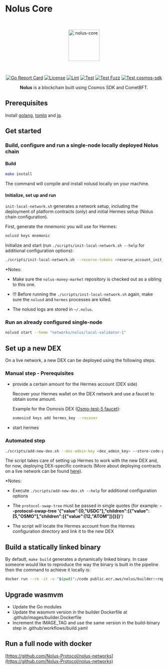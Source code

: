 # Nolus Core
<div align="center">
<br /><p align="center"><img alt="nolus-core" src="docs/nolus-core-logo.svg" width="100"/></p><br />


[![Go Report Card](https://goreportcard.com/badge/github.com/Nolus-Protocol/nolus-core)](https://goreportcard.com/report/github.com/Nolus-Protocol/nolus-core)
[![License](https://img.shields.io/badge/License-Apache_2.0-blue.svg)](https://github.com/Nolus-Protocol/nolus-core/blob/main/LICENSE)
[![Lint](https://github.com/Nolus-Protocol/nolus-core/actions/workflows/lint.yaml/badge.svg?branch=main)](https://github.com/Nolus-Protocol/nolus-core/actions/workflows/lint.yaml)
[![Test](https://github.com/Nolus-Protocol/nolus-core/actions/workflows/test.yaml/badge.svg?branch=main)](https://github.com/Nolus-Protocol/nolus-core/actions/workflows/test.yaml)
[![Test Fuzz](https://github.com/Nolus-Protocol/nolus-core/actions/workflows/test-fuzz.yaml/badge.svg?branch=main)](https://github.com/Nolus-Protocol/nolus-core/actions/workflows/test-fuzz.yaml)
[![Test cosmos-sdk](https://github.com/Nolus-Protocol/nolus-core/actions/workflows/test-cosmos.yaml/badge.svg?branch=main)](https://github.com/Nolus-Protocol/nolus-core/actions/workflows/test-cosmos.yaml)

**Nolus** is a blockchain built using Cosmos SDK and CometBFT.
</div>

## Prerequisites

Install [golang](https://golang.org/), [tomlq](https://tomlq.readthedocs.io/en/latest/installation.html) and [jq](https://stedolan.github.io/jq/).

## Get started

### Build, configure and run a single-node locally deployed Nolus chain

#### Build

  ```sh
  make install
  ```

The command will compile and install nolusd locally on your machine.

#### Initialize, set up and run

`init-local-network.sh` generates a network setup, including the deployment of platform contracts (only) and initial Hermes setup (Nolus chain configuration).

First, generate the mnemonic you will use for Hermes:

```sh
nolusd keys mnemonic
```

Initialize and start (run `./scripts/init-local-network.sh --help` for additional configuration options):

```sh
./scripts/init-local-network.sh --reserve-tokens <reserve_account_init_tokens> --hermes-mnemonic <the_mnemonic_generated_by_the_previous_steps> --dex-admin-mnemonic <mnemonic_phrase> --store-code-privileged-account-mnemonic <mnemonic_phrase>
```

*Notes:

* Make sure the `nolus-money-market` repository is checked out as a sibling to this one.

* !!! Before running the `./scripts/init-local-network.sh` again, make sure the `nolusd` and `hermes` processes are killed.

* The nolusd logs are stored in `~/.nolus`.

### Run an already configured single-node

```sh
nolusd start --home "networks/nolus/local-validator-1"
```

## Set up a new DEX

On a live network, a new DEX can be deployed using the following steps.

### Manual step - Prerequisites

* provide a certain amount for the Hermes account (DEX side)

    Recover your Hermes wallet on the DEX network and use a faucet to obtain some amount.

    Example for the Osmosis DEX ([Osmo-test-5 faucet](https://faucet.osmotest5.osmosis.zone/)):

    ```sh
    osmosisd keys add hermes_key --recover
    ```

* start hermes

### Аutomated step

```sh
./scripts/add-new-dex.sh --dex-admin-key <dex_admin_key> --store-code-privileged-user-key <store_code_privileged_user_key> --wasm-artifacts-path <wasm_artifacts_dir_path> --dex-name <dex_name> --dex-chain-id <new_dex_chain_id> --dex-ip-addr-rpc-host <new_dex_ip_addr_rpc_host_part> --dex-ip-addr-grpc-host <new_dex_ip_addr_grpc_host_part> --dex-account-prefix <new_dex_account_prefix> --dex-price-denom <new_dex_price_denom> --dex-trusting-period-secs <new_dex_trusting_period_in_seconds>  --dex-if-interchain-security <if_interchain_security_true/false> --protocol-currency <new_protocol_currency> --protocol-swap-tree <new_protocol_swap_tree>
```

The script takes care of setting up Hermes to work with the new DEX and, for now, deploying DEX-specific contracts (More about deploying contracts on a live network can be found [here](https://github.com/nolus-protocol/nolus-money-market)).

*Notes:

* Execute `./scripts/add-new-dex.sh --help` for additional configuration options

* The `protocol-swap-tree` must be passed in single quotes (for example: **--protocol-swap-tree '{"value":[0,"USDC"],"children":[{"value":[5,"OSMO"],"children":[{"value":[12,"ATOM"]}]}]}'**)

* The script will locate the Hermes account from the Hermes configuration directory and link it to the new DEX

## Build a statically linked binary

By default, `make build` generates a dynamically linked binary. In case someone would like to reproduce the way the binary is built in the pipeline then the command to achieve it locally is:

```sh
docker run --rm -it -v "$(pwd)":/code public.ecr.aws/nolus/builder:<replace_with_the latest_tag> make build -C /code
```

## Upgrade wasmvm

* Update the Go modules
* Update the wasmvm version in the builder Dockerfile at .github/images/builder.Dockerfile
* Increment the IMAGE_TAG and use the same version in the build-binary step in .github/workflows/build.yaml

## Run a full node with docker

[https://github.com/Nolus-Protocol/nolus-networks](https://github.com/Nolus-Protocol/nolus-networks)

